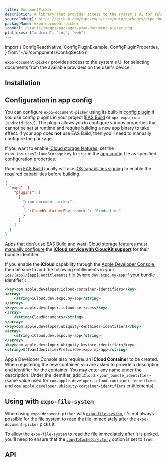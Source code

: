 ```yaml
---
title: DocumentPicker
description: A library that provides access to the system's UI for selecting documents from the available providers on the user's device.
sourceCodeUrl: https://github.com/expo/expo/tree/main/packages/expo-document-picker
packageName: expo-document-picker
iconUrl: /static/images/packages/expo-document-picker.png
platforms: ["android", "ios", "web"]
---
```


import {
  ConfigReactNative,
  ConfigPluginExample,
  ConfigPluginProperties,
} from '~/ui/components/ConfigSection';

`expo-document-picker` provides access to the system's UI for selecting documents from the available providers on the user's device.

## Installation

## Configuration in app config

You can configure `expo-document-picker` using its built-in [config plugin](/config-plugins/introduction/) if you use config plugins in your project ([EAS Build](/build/introduction) or `npx expo run:[android|ios]`). The plugin allows you to configure various properties that cannot be set at runtime and require building a new app binary to take effect. If your app does **not** use EAS Build, then you'll need to manually configure the package.

If you want to enable [iCloud storage features][icloud-entitlement], set the `expo.ios.usesIcloudStorage` key to `true` in the [app config](/workflow/configuration/) file as specified [configuration properties](../config/app/#usesicloudstorage).

Running [EAS Build](/build/introduction) locally will use [iOS capabilities signing](/build-reference/ios-capabilities) to enable the required capabilities before building.

```json app.json
{
  "expo": {
    "plugins": [
      [
        "expo-document-picker",
        {
          "iCloudContainerEnvironment": "Production"
        }
      ]
    ]
  }
}
```

Apps that don't use [EAS Build](/build/introduction) and want [iCloud storage features][icloud-entitlement] must [manually configure](/build-reference/ios-capabilities#manual-setup) the [**iCloud service with CloudKit support**](https://developer.apple.com/documentation/bundleresources/entitlements/com_apple_developer_icloud-container-environment) for their bundle identifier.

If you enable the **iCloud** capability through the [Apple Developer Console](/build-reference/ios-capabilities#apple-developer-console), then be sure to add the following entitlements in your `ios/[app]/[app].entitlements` file (where `dev.expo.my-app` if your bundle identifier):

```xml
<key>com.apple.developer.icloud-container-identifiers</key>
<array>
    <string>iCloud.dev.expo.my-app</string>
</array>
<key>com.apple.developer.icloud-services</key>
<array>
    <string>CloudDocuments</string>
</array>
<key>com.apple.developer.ubiquity-container-identifiers</key>
<array>
    <string>iCloud.dev.expo.my-app</string>
</array>
<key>com.apple.developer.ubiquity-kvstore-identifier</key>
<string>$(TeamIdentifierPrefix)dev.expo.my-app</string>
```

Apple Developer Console also requires an **iCloud Container** to be created. When registering the new container, you are asked to provide a description and identifier for the container. You may enter any name under the description. Under the identifier, add `iCloud.<your_bundle_identifier>` (same value used for `com.apple.developer.icloud-container-identifiers` and `com.apple.developer.ubiquity-container-identifiers` entitlements).

## Using with `expo-file-system`

When using `expo-document-picker` with [`expo-file-system`](./filesystem.md), it's not always possible for the file system to read the file immediately after the `expo-document-picker` picks it.

To allow the `expo-file-system` to read the file immediately after it is picked, you'll need to ensure that the [`copyToCacheDirectory`](#documentpickeroptions) option is set to `true`.

## API

```js

```

[icloud-entitlement]: https://developer.apple.com/documentation/bundleresources/entitlements/com_apple_developer_icloud-services